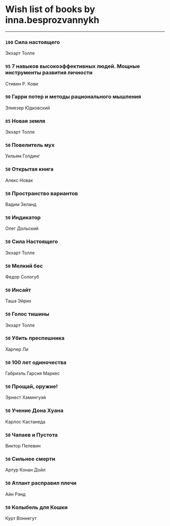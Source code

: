 # Wish list of books by inna.besprozvannykh
---

### `100` Сила настоящего
Экхарт Толле

### `95` 7 навыков высокоэффективных людей. Мощные инструменты развития личности
Стивен Р. Кови

### `90` Гарри потер и методы рационального мышления
Элиезер Юдковский

### `85` Новая земля
Экхарт Толле

### `50` Повелитель мух
Уильям Голдинг

### `50` Открытая книга
Алекс Новак

### `50` Пространство вариантов
Вадим Зеланд

### `50` Индикатор
Олег Дольский

### `50` Сила Настоящего
Экхарт Толле

### `50` Мелкий бес
Федор Сологуб

### `50` Инсайт
Таша Эйрих

### `50` Голос тишины
Экхарт Толле

### `50` Убить преспешника
Харпер Ли

### `50` 100 лет одиночества
Габриэль Гарсия Маркес

### `50` Прощай, оружие!
Эрнест Хэмингуэй

### `50` Учение Дона Хуана
Карлос Кастанеда

### `50` Чапаев и Пустота
Виктор Пелевин

### `50` Сильнее смерти
Артур Конан Дойл

### `50` Атлант расправил плечи
Айн Рэнд

### `50` Колыбель для Кошки
Курт Воннегут

